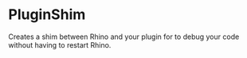 # PluginShim
Creates a shim between Rhino and your plugin for to debug your code without having to restart Rhino.
